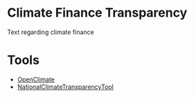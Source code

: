 # Climate Finance Transparency

Text regarding climate finance

# Tools
- [OpenClimate](OpenClimate.md)
- [NationalClimateTransparencyTool](NationalClimateTransparencyTool.md)
